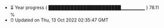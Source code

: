 - ⏳ Year progress { ███████████████████████▁▁▁▁▁▁▁ } 78.11 %
- ⏰ Updated on Thu, 13 Oct 2022 02:35:47 GMT

